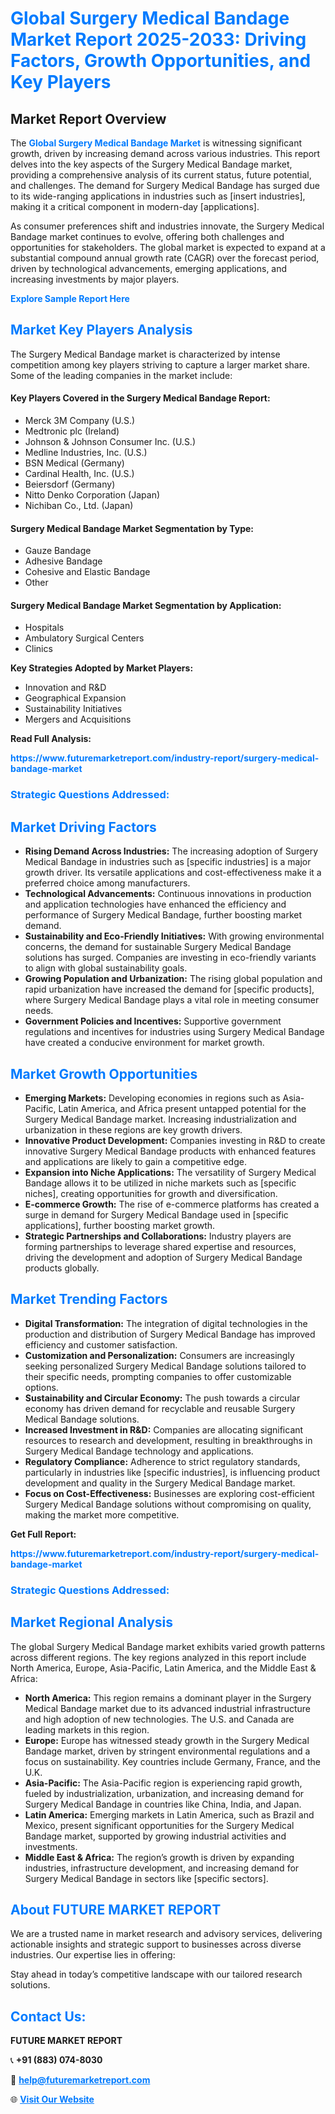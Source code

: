 <h1 style="color: #007BFF;">Global Surgery Medical Bandage Market Report 2025-2033: Driving Factors, Growth Opportunities, and Key Players</h1>

<section id="overview">
<h2>Market Report Overview</h2>
<p>The <a href="https://www.futuremarketreport.com/industry-report/surgery-medical-bandage-market" style="color: #007BFF; text-decoration: none;"><strong>Global Surgery Medical Bandage Market</strong></a> is witnessing significant growth, driven by increasing demand across various industries. This report delves into the key aspects of the Surgery Medical Bandage market, providing a comprehensive analysis of its current status, future potential, and challenges. The demand for Surgery Medical Bandage has surged due to its wide-ranging applications in industries such as [insert industries], making it a critical component in modern-day [applications].</p>
<p>As consumer preferences shift and industries innovate, the Surgery Medical Bandage market continues to evolve, offering both challenges and opportunities for stakeholders. The global market is expected to expand at a substantial compound annual growth rate (CAGR) over the forecast period, driven by technological advancements, emerging applications, and increasing investments by major players.</p>
</section>

<section id="overview">
<p><a href="https://www.futuremarketreport.com/request-sample/reportId=53617" style="color: #007BFF; text-decoration: none;"><strong>Explore Sample Report Here</strong></a></p>
</section>

<section id="key-players">
<h2 style="color: #007BFF;">Market Key Players Analysis</h2>
<p>The Surgery Medical Bandage market is characterized by intense competition among key players striving to capture a larger market share. Some of the leading companies in the market include:</p>
<h4>Key Players Covered in the Surgery Medical Bandage Report:</h4>
<ul><li>Merck 3M Company (U.S.)</li><li>Medtronic plc (Ireland)</li><li>Johnson &amp; Johnson Consumer Inc. (U.S.)</li><li>Medline Industries, Inc. (U.S.)</li><li>BSN Medical (Germany)</li><li>Cardinal Health, Inc. (U.S.)</li><li>Beiersdorf (Germany)</li><li>Nitto Denko Corporation (Japan)</li><li>Nichiban Co., Ltd. (Japan)</li></ul>
<h4>Surgery Medical Bandage Market Segmentation by Type:</h4>
<ul><li>Gauze Bandage</li><li>Adhesive Bandage</li><li>Cohesive and Elastic Bandage</li><li>Other</li></ul>

<h4>Surgery Medical Bandage Market Segmentation by Application:</h4>
<ul><li>Hospitals</li><li>Ambulatory Surgical Centers</li><li>Clinics</li></ul>
<p><strong>Key Strategies Adopted by Market Players:</strong></p>
<ul>
<li>Innovation and R&D</li>
<li>Geographical Expansion</li>
<li>Sustainability Initiatives</li>
<li>Mergers and Acquisitions</li>
</ul>
</section>

<section>
<p><strong>Read Full Analysis: </strong></p><a href="https://www.futuremarketreport.com/industry-report/surgery-medical-bandage-market" style="color: #007BFF; text-decoration: none;"><strong>https://www.futuremarketreport.com/industry-report/surgery-medical-bandage-market</strong></a>
<h3 style="color: #007BFF;">Strategic Questions Addressed:</h3>
</section>

<section id="driving-factors">
<h2 style="color: #007BFF;">Market Driving Factors</h2>
<ul>
<li><strong>Rising Demand Across Industries:</strong> The increasing adoption of Surgery Medical Bandage in industries such as [specific industries] is a major growth driver. Its versatile applications and cost-effectiveness make it a preferred choice among manufacturers.</li>
<li><strong>Technological Advancements:</strong> Continuous innovations in production and application technologies have enhanced the efficiency and performance of Surgery Medical Bandage, further boosting market demand.</li>
<li><strong>Sustainability and Eco-Friendly Initiatives:</strong> With growing environmental concerns, the demand for sustainable Surgery Medical Bandage solutions has surged. Companies are investing in eco-friendly variants to align with global sustainability goals.</li>
<li><strong>Growing Population and Urbanization:</strong> The rising global population and rapid urbanization have increased the demand for [specific products], where Surgery Medical Bandage plays a vital role in meeting consumer needs.</li>
<li><strong>Government Policies and Incentives:</strong> Supportive government regulations and incentives for industries using Surgery Medical Bandage have created a conducive environment for market growth.</li>
</ul>
</section>

<section id="growth-opportunities">
<h2 style="color: #007BFF;">Market Growth Opportunities</h2>
<ul>
<li><strong>Emerging Markets:</strong> Developing economies in regions such as Asia-Pacific, Latin America, and Africa present untapped potential for the Surgery Medical Bandage market. Increasing industrialization and urbanization in these regions are key growth drivers.</li>
<li><strong>Innovative Product Development:</strong> Companies investing in R&D to create innovative Surgery Medical Bandage products with enhanced features and applications are likely to gain a competitive edge.</li>
<li><strong>Expansion into Niche Applications:</strong> The versatility of Surgery Medical Bandage allows it to be utilized in niche markets such as [specific niches], creating opportunities for growth and diversification.</li>
<li><strong>E-commerce Growth:</strong> The rise of e-commerce platforms has created a surge in demand for Surgery Medical Bandage used in [specific applications], further boosting market growth.</li>
<li><strong>Strategic Partnerships and Collaborations:</strong> Industry players are forming partnerships to leverage shared expertise and resources, driving the development and adoption of Surgery Medical Bandage products globally.</li>
</ul>
</section>

<section id="trending-factors">
<h2 style="color: #007BFF;">Market Trending Factors</h2>
<ul>
<li><strong>Digital Transformation:</strong> The integration of digital technologies in the production and distribution of Surgery Medical Bandage has improved efficiency and customer satisfaction.</li>
<li><strong>Customization and Personalization:</strong> Consumers are increasingly seeking personalized Surgery Medical Bandage solutions tailored to their specific needs, prompting companies to offer customizable options.</li>
<li><strong>Sustainability and Circular Economy:</strong> The push towards a circular economy has driven demand for recyclable and reusable Surgery Medical Bandage solutions.</li>
<li><strong>Increased Investment in R&D:</strong> Companies are allocating significant resources to research and development, resulting in breakthroughs in Surgery Medical Bandage technology and applications.</li>
<li><strong>Regulatory Compliance:</strong> Adherence to strict regulatory standards, particularly in industries like [specific industries], is influencing product development and quality in the Surgery Medical Bandage market.</li>
<li><strong>Focus on Cost-Effectiveness:</strong> Businesses are exploring cost-efficient Surgery Medical Bandage solutions without compromising on quality, making the market more competitive.</li>
</ul>
</section>

<section>
<p><strong>Get Full Report: </strong></p><a href="https://www.futuremarketreport.com/industry-report/surgery-medical-bandage-market" style="color: #007BFF; text-decoration: none;"><strong>https://www.futuremarketreport.com/industry-report/surgery-medical-bandage-market</strong></a>
<h3 style="color: #007BFF;">Strategic Questions Addressed:</h3>
</section>


<section id="regional-analysis">
<h2 style="color: #007BFF;">Market Regional Analysis</h2>
<p>The global Surgery Medical Bandage market exhibits varied growth patterns across different regions. The key regions analyzed in this report include North America, Europe, Asia-Pacific, Latin America, and the Middle East & Africa:</p>
<ul>
<li><strong>North America:</strong> This region remains a dominant player in the Surgery Medical Bandage market due to its advanced industrial infrastructure and high adoption of new technologies. The U.S. and Canada are leading markets in this region.</li>
<li><strong>Europe:</strong> Europe has witnessed steady growth in the Surgery Medical Bandage market, driven by stringent environmental regulations and a focus on sustainability. Key countries include Germany, France, and the U.K.</li>
<li><strong>Asia-Pacific:</strong> The Asia-Pacific region is experiencing rapid growth, fueled by industrialization, urbanization, and increasing demand for Surgery Medical Bandage in countries like China, India, and Japan.</li>
<li><strong>Latin America:</strong> Emerging markets in Latin America, such as Brazil and Mexico, present significant opportunities for the Surgery Medical Bandage market, supported by growing industrial activities and investments.</li>
<li><strong>Middle East & Africa:</strong> The region’s growth is driven by expanding industries, infrastructure development, and increasing demand for Surgery Medical Bandage in sectors like [specific sectors].</li>
</ul>
</section>

<footer>
<h2 style="color: #007BFF;">About FUTURE MARKET REPORT</h2>
<p>We are a trusted name in market research and advisory services, delivering actionable insights and strategic support to businesses across diverse industries. Our expertise lies in offering:</p>

<p>Stay ahead in today’s competitive landscape with our tailored research solutions.</p>

<h2 style="color: #007BFF;">Contact Us:</h2>
<p><strong>FUTURE MARKET REPORT</strong></p>
<p>📞 <strong>+91 (883) 074-8030</strong></p>
<p>📧 <strong><a href="mailto:help@futuremarketreport.com" style="color: #007BFF;">help@futuremarketreport.com</a></strong></p>
<p>🌐 <strong><a href="https://www.futuremarketreport.com/" style="color: #007BFF;">Visit Our Website</a></strong></p>
</footer>